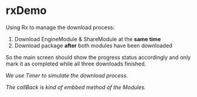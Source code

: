 # rxDemo

Using Rx to manage the download process:
1. Download EngineModule & ShareModule at the **same time**
2. Download package **after** both modules have been downloaded

So the main screen should show the progress status accordingly and only mark it as completed while all three downloads finished.

*We use Timer to simulate the download process.*

*The callBack is kind of embbed method of the Modules.*
